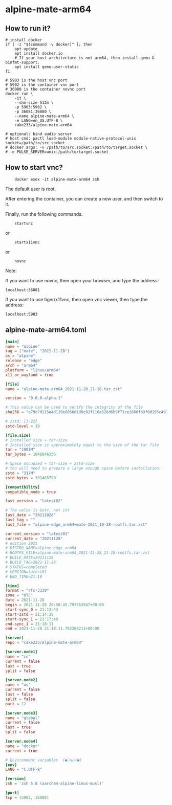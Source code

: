 # alpine-mate-arm64

## How to run it?

```shell
# install docker
if [ -z "$(command -v docker)" ]; then
    apt update
    apt install docker.io
    # If your host architecture is not arm64, then install qemu & binfmt-support.
    apt install qemu-user-static
fi

# 5903 is the host vnc port
# 5902 is the container vnc port
# 36080 is the container novnc port
docker run \
    -it \
    --shm-size 512m \
    -p 5903:5902 \
    -p 36081:36080 \
    --name alpine-mate-arm64 \
    -e LANG=en_US.UTF-8 \
    cake233/alpine-mate-arm64

# optional: bind audio server
# host cmd: pactl load-module module-native-protocol-unix socket=/path/to/src.socket
# docker args: -v /path/to/src.socket:/path/to/target.socket \
# -e PULSE_SERVER=unix:/path/to/target.socket

```

## How to start vnc?

```shell
    docker exex -it alpine-mate-arm64 zsh
```

The default user is root.

After entering the container, you can create a new user, and then switch to it.

Finally, run the following commands.

```shell
    startvnc
```

or

```shell
    startx11vnc
```

or

```shell
    novnc
```

Note:

If you want to use novnc, then open your browser, and type the address:

```
localhost:36081
```

If you want to use tiger/x11vnc, then open vnc viewer, then type the address:

```
localhost:5903
```

## alpine-mate-arm64.toml

```toml
[main]
name = "alpine"
tag = ["mate", "2021-11-28"]
os = "alpine"
release = "edge"
arch = "arm64"
platform = "linux/arm64"
x11_or_wayland = true

[file]
name = "alpine-mate-arm64_2021-11-28_21-18.tar.zst"

version = "0.0.0-alpha.1"

# This value can be used to verify the integrity of the file
sha256 = "e79c7d115e4d119e805681d0c91f118a526d6b9f71ce2668fb9f8d195c49118d"

# zstd: [1-22]
zstd-level = 19

[file.size]
# Installed size ≈ tar-size
# Installed size is approximately equal to the size of the tar file
tar = "1001M"
tar_bytes = 1048846336

# Space occupied ≈ tar-size + zstd-size
# You will need to prepare a large enough space before installation.
zstd = "317M"
zstd_bytes = 331465790

[compatibility]
compatible_mode = true

last_version = "latest02"

# The value is &str, not int
last_date = "20211028"
last_tag = ""
last_file = "alpine-edge_arm64+mate-2021_10-28-rootfs.tar.zst"

current_version = "latest01"
current_date = "20211128"
# edition 2021
# DISTRO_NAME=alpine-edge_arm64
# ROOTFS_FILE=alpine-mate-arm64_2021-11-28_21-18-rootfs.tar.zst
# BUILD_DATE=20211128
# BUILD_TAG=2021-11-28
# STATUS=completed
# VERSION=latest01
# END_TIME=21:18

[time]
format = "rfc-3339"
zone = "UTC"
date = 2021-11-28
begin = 2021-11-28 20:58:45.797263947+00:00
start-sync_0 = 21:13:43
start-zstd = 21:14:38
start-sync_1 = 21:17:48
end-sync_1 = 21:18:11
end = 2021-11-28 21:18:11.792288211+00:00

[server]
repo = "cake233/alpine-mate-arm64"

[server.node1]
name = "cn"
current = false
last = true
split = false

[server.node2]
name = "us"
current = false
last = false
split = false
part = 12

[server.node3]
name = "global"
current = false
last = true
split = false

[server.node4]
name = "docker"
current = true

# Environment variables  (●＞ω＜●)
[env]
LANG = "C.UTF-8"

[version]
zsh = 'zsh 5.8 (aarch64-alpine-linux-musl)'

[port]
tcp = [5902, 36080]
```
